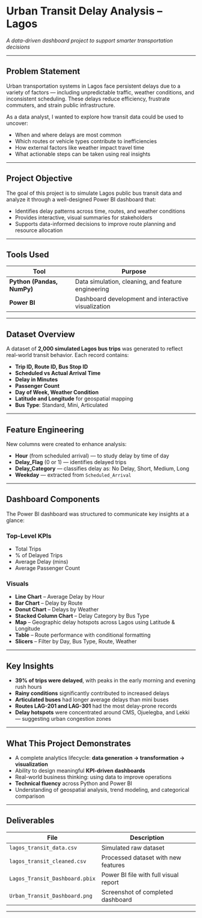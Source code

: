 
# Urban Transit Delay Analysis – Lagos
*A data-driven dashboard project to support smarter transportation decisions*

---

## Problem Statement

Urban transportation systems in Lagos face persistent delays due to a variety of factors — including unpredictable traffic, weather conditions, and inconsistent scheduling. These delays reduce efficiency, frustrate commuters, and strain public infrastructure.  

As a data analyst, I wanted to explore how transit data could be used to uncover:
- When and where delays are most common  
- Which routes or vehicle types contribute to inefficiencies  
- How external factors like weather impact travel time  
- What actionable steps can be taken using real insights  

---

## Project Objective

The goal of this project is to simulate Lagos public bus transit data and analyze it through a well-designed Power BI dashboard that:
- Identifies delay patterns across time, routes, and weather conditions  
- Provides interactive, visual summaries for stakeholders  
- Supports data-informed decisions to improve route planning and resource allocation

---

## Tools Used

| Tool | Purpose |
|------|---------|
| **Python (Pandas, NumPy)** | Data simulation, cleaning, and feature engineering |
| **Power BI** | Dashboard development and interactive visualization |

---

## Dataset Overview

A dataset of **2,000 simulated Lagos bus trips** was generated to reflect real-world transit behavior. Each record contains:

- **Trip ID, Route ID, Bus Stop ID**  
- **Scheduled vs Actual Arrival Time**  
- **Delay in Minutes**  
- **Passenger Count**  
- **Day of Week, Weather Condition**  
- **Latitude and Longitude** for geospatial mapping  
- **Bus Type**: Standard, Mini, Articulated

---

## Feature Engineering

New columns were created to enhance analysis:
- **Hour** (from scheduled arrival) — to study delay by time of day  
- **Delay_Flag** (0 or 1) — identifies delayed trips  
- **Delay_Category** — classifies delay as: No Delay, Short, Medium, Long  
- **Weekday** — extracted from `Scheduled_Arrival`

---

## Dashboard Components

The Power BI dashboard was structured to communicate key insights at a glance:

### Top-Level KPIs
- Total Trips
- % of Delayed Trips
- Average Delay (mins)
- Average Passenger Count

### Visuals
- **Line Chart** – Average Delay by Hour
- **Bar Chart** – Delay by Route
- **Donut Chart** – Delays by Weather
- **Stacked Column Chart** – Delay Category by Bus Type
- **Map** – Geographic delay hotspots across Lagos using Latitude & Longitude
- **Table** – Route performance with conditional formatting
- **Slicers** – Filter by Day, Bus Type, Route, Weather

---

## Key Insights

- **39% of trips were delayed**, with peaks in the early morning and evening rush hours  
- **Rainy conditions** significantly contributed to increased delays  
- **Articulated buses** had longer average delays than mini buses  
- **Routes LAG-201 and LAG-301** had the most delay-prone records  
- **Delay hotspots** were concentrated around CMS, Ojuelegba, and Lekki — suggesting urban congestion zones

---

## What This Project Demonstrates

- A complete analytics lifecycle: **data generation → transformation → visualization**  
- Ability to design meaningful **KPI-driven dashboards**  
- Real-world business thinking: using data to improve operations  
- **Technical fluency** across Python and Power BI  
- Understanding of geospatial analysis, trend modeling, and categorical comparison

---

## Deliverables

| File | Description |
|------|-------------|
| `lagos_transit_data.csv` | Simulated raw dataset |
| `lagos_transit_cleaned.csv` | Processed dataset with new features |
| `Lagos_Transit_Dashboard.pbix` | Power BI file with full visual report |
| `Urban_Transit_Dashboard.png` | Screenshot of completed dashboard |

---
 
